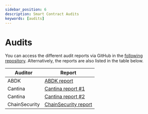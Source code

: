 ```yaml
---
sidebar_position: 6
description: Smart Contract Audits
keywords: [audits]
---
```

# Audits

You can access the different audit reports via GitHub in the [following repository](https://github.com/chronicleprotocol/scribe/tree/main/audits). Alternatively, the reports are also listed in the table below.

 | Auditor                                                                                                                                  |  Report  |
| ----------------------------------------------------------------------------------------------------------------------------------- | -------------------------------------------------------------- | 
| ABDK      | [ABDK report](https://github.com/chronicleprotocol/scribe/blob/main/audits/ABDK%40v1.0.0.pdf)| 
| Cantina      | [Cantina report #1](https://github.com/chronicleprotocol/scribe/blob/main/audits/Cantina%40v2.0.0.pdf) | 
|Cantina |[Cantina report #2](https://github.com/chronicleprotocol/scribe/blob/main/audits/Cantina%40v2.0.0_2.pdf)| 
|ChainSecurity |[ChainSecurity report](https://github.com/chronicleprotocol/scribe/blob/main/audits/Cantina%40v2.0.0_2.pdf)| 

